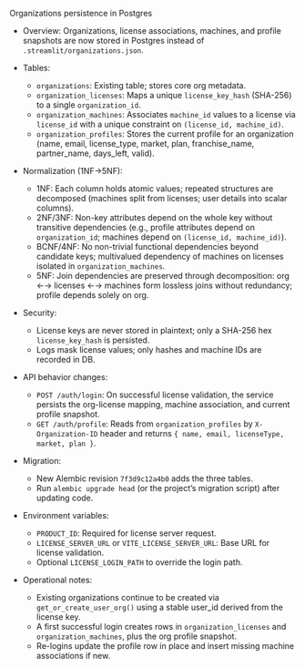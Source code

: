 Organizations persistence in Postgres

- Overview: Organizations, license associations, machines, and profile snapshots are now stored in Postgres instead of `.streamlit/organizations.json`.

- Tables:
  - `organizations`: Existing table; stores core org metadata.
  - `organization_licenses`: Maps a unique `license_key_hash` (SHA-256) to a single `organization_id`.
  - `organization_machines`: Associates `machine_id` values to a license via `license_id` with a unique constraint on `(license_id, machine_id)`.
  - `organization_profiles`: Stores the current profile for an organization (name, email, license_type, market, plan, franchise_name, partner_name, days_left, valid).

- Normalization (1NF→5NF):
  - 1NF: Each column holds atomic values; repeated structures are decomposed (machines split from licenses; user details into scalar columns).
  - 2NF/3NF: Non-key attributes depend on the whole key without transitive dependencies (e.g., profile attributes depend on `organization_id`; machines depend on `(license_id, machine_id)`).
  - BCNF/4NF: No non-trivial functional dependencies beyond candidate keys; multivalued dependency of machines on licenses isolated in `organization_machines`.
  - 5NF: Join dependencies are preserved through decomposition: org ←→ licenses ←→ machines form lossless joins without redundancy; profile depends solely on org.

- Security:
  - License keys are never stored in plaintext; only a SHA-256 hex `license_key_hash` is persisted.
  - Logs mask license values; only hashes and machine IDs are recorded in DB.

- API behavior changes:
  - `POST /auth/login`: On successful license validation, the service persists the org-license mapping, machine association, and current profile snapshot.
  - `GET /auth/profile`: Reads from `organization_profiles` by `X-Organization-ID` header and returns `{ name, email, licenseType, market, plan }`.

- Migration:
  - New Alembic revision `7f3d9c12a4b0` adds the three tables.
  - Run `alembic upgrade head` (or the project’s migration script) after updating code.

- Environment variables:
  - `PRODUCT_ID`: Required for license server request.
  - `LICENSE_SERVER_URL` or `VITE_LICENSE_SERVER_URL`: Base URL for license validation.
  - Optional `LICENSE_LOGIN_PATH` to override the login path.

- Operational notes:
  - Existing organizations continue to be created via `get_or_create_user_org()` using a stable user_id derived from the license key.
  - A first successful login creates rows in `organization_licenses` and `organization_machines`, plus the org profile snapshot.
  - Re-logins update the profile row in place and insert missing machine associations if new.

